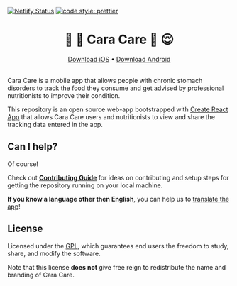[![Netlify Status](https://api.netlify.com/api/v1/badges/49d853bc-ac5a-4a14-9288-f968a0f6dd5f/deploy-status)](https://app.netlify.com/sites/nutri-dashboard/deploys)
[![code style: prettier](https://img.shields.io/badge/code_style-prettier-ff69b4.svg?style=flat-square)](https://github.com/prettier/prettier)

<p align="center">
  <h1 align="center">🍱 💩 Cara Care 🧠 😌</h1>
</p>
<p align="center">
  <a href="https://apps.apple.com/app/apple-store/id1133687886">Download iOS</a> • <a href="https://play.google.com/store/apps/details?id=com.gohidoc.cara">Download Android</a>
<br><br>
</p>

Cara Care is a mobile app that allows people with chronic stomach disorders to track the food they consume and get advised by professional nutritionists to improve their condition.

This repository is an open source web-app bootstrapped with [Create React App](https://github.com/facebookincubator/create-react-app) that allows Cara Care users and nutritionists to view and share the tracking data entered in the app.

## Can I help?

Of course!

Check out [**Contributing Guide**](./CONTRIBUTING.md) for ideas on contributing and setup steps for getting the repository running on your local machine.

**If you know a language other then English**, you can help us to [translate the app](https://github.com/cara-care/dashboard/wiki/How-to-contribute-a-new-language)!

## License

Licensed under the [GPL](./LICENSE), which guarantees end users the freedom to study, share, and modify the software.

Note that this license **does not** give free reign to redistribute the name and branding of Cara Care.
